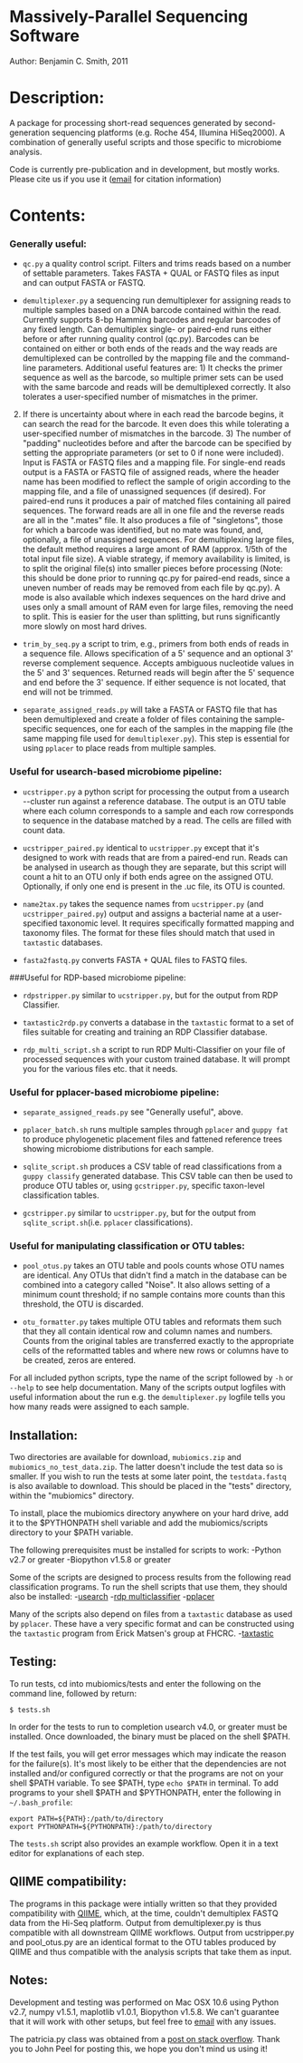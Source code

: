 Massively-Parallel Sequencing Software
======================================

Author: Benjamin C. Smith, 2011

Description:
============

A package for processing short-read sequences generated by
second-generation sequencing platforms (e.g. Roche 454, Illumina HiSeq2000).
A combination of generally useful scripts and those specific to microbiome
analysis.

Code is currently pre-publication and in development, but mostly works. Please cite us if you use it
([email](mailto:benjamin.smith@einstein.yu.edu) for citation information)

Contents:
=========

### Generally useful:

* `qc.py` a quality control script. Filters and trims reads based on a
number of settable parameters. Takes FASTA + QUAL or FASTQ files as input
and can output FASTA or FASTQ.

* `demultiplexer.py` a sequencing run demultiplexer for assigning reads to
multiple samples based on a DNA barcode contained within the read.
Currently supports 8-bp Hamming barcodes and regular barcodes of any fixed
length. Can demultiplex single- or paired-end runs either before or after
running quality control (qc.py). Barcodes can be contained on either or both
ends of the reads and the way reads are demultiplexed can be controlled by 
the mapping file and the command-line parameters. Additional useful features 
are: 1) It checks the primer sequence as well as the barcode, so multiple 
primer sets can be used with the same barcode and reads will be demultiplexed 
correctly. It also tolerates a user-specified number of mismatches in the primer. 
2) If there is uncertainty about where in each read the barcode begins, it can 
search the read for the barcode. It even does this while tolerating a 
user-specified number of mismatches in the barcode. 3) The number of "padding" 
nucleotides before and after the barcode can be specified by setting the 
appropriate parameters (or set to 0 if none were included). 
Input is FASTA or FASTQ files and a mapping file. For single-end reads 
output is a FASTA or FASTQ file of assigned reads, where the header name has 
been modified to reflect the sample of origin according to the mapping file, and
a file of unassigned sequences (if desired). For paired-end runs it produces
a pair of matched files containing all paired sequences. The forward reads are
all in one file and the reverse reads are all in the ".mates" file. It also produces
a file of "singletons", those for which a barcode was identified, but no mate was 
found, and, optionally, a file of unassigned sequences. For demultiplexing large
files, the default method requires a large amont of RAM (approx. 1/5th of the total input file size).
A viable strategy, if memory availability is limited, is to split the original file(s) 
into smaller pieces before processing (Note: this should be done prior to running
qc.py for paired-end reads, since a uneven number of reads may be removed from
each file by qc.py). A mode is also available which indexes sequences on the
hard drive and uses only a small amount of RAM even for large files, removing the 
need to split. This is easier for the user than splitting, but runs significantly
more slowly on most hard drives.

* `trim_by_seq.py` a script to trim, e.g., primers from both ends of
reads in a sequence file. Allows specification of a 5' sequence
and an optional 3' reverse complement sequence. Accepts ambiguous
nucleotide values in the 5' and 3' sequences. Returned reads will begin
after the 5' sequence and end before the 3' sequence. If either sequence
is not located, that end will not be trimmed.

* `separate_assigned_reads.py` will take a FASTA or FASTQ file that has been
demultiplexed and create a folder of files containing the sample-specific sequences,
one for each of the samples in the mapping file (the same mapping file used for `demultiplexer.py`). This step is essential for using `pplacer` to place reads from multiple samples.


### Useful for usearch-based microbiome pipeline:

* `ucstripper.py`  a python script for processing the output from a
usearch --cluster run against a reference database. The output is an OTU
table where each column corresponds to a sample and each row corresponds
to sequence in the database matched by a read. The cells are filled with
count data.

* `ucstripper_paired.py`  identical to `ucstripper.py` except that it's
designed to work with reads that are from a paired-end run. Reads can
be analysed in usearch as though they are separate, but this script will
count a hit to an OTU only if both ends agree on the assigned OTU. Optionally,
if only one end is present in the .uc file, its OTU is counted.

* `name2tax.py` takes the sequence names from `ucstripper.py` 
(and `ucstripper_paired.py`) output and assigns a bacterial name at a
user-specified taxonomic level. It requires specifically formatted mapping and
taxonomy files. The format for these files should match that used in `taxtastic`
databases.

* `fasta2fastq.py` converts FASTA + QUAL files to FASTQ files.


###Useful for RDP-based microbiome pipeline:

* `rdpstripper.py` similar to `ucstripper.py`, but for the output from
RDP Classifier.

* `taxtastic2rdp.py` converts a database in the `taxtastic` format to
a set of files suitable for creating and training an RDP Classifier
database.

* `rdp_multi_script.sh` a script to run RDP Multi-Classifier on your
file of processed sequences with your custom trained database. 
It will prompt you for the various files etc. that it needs.


### Useful for pplacer-based microbiome pipeline:

* `separate_assigned_reads.py` see "Generally useful", above.

* `pplacer_batch.sh` runs multiple samples through `pplacer` and `guppy fat`
to produce phylogenetic placement files and fattened reference trees showing
microbiome distributions for each sample.

* `sqlite_script.sh` produces a CSV table of read classifications from a
`guppy classify` generated database. This CSV table can then be used to produce
OTU tables or, using `gcstripper.py`, specific taxon-level classification
tables.

* `gcstripper.py` similar to `ucstripper.py`, but for the output from 
`sqlite_script.sh`(i.e. `pplacer` classifications).


### Useful for manipulating classification or OTU tables:

* `pool_otus.py` takes an OTU table and pools
counts whose OTU names are identical. Any OTUs that didn't find a match
in the database can be combined into a category called "Noise". It also
allows setting of a minimum count threshold; if no sample contains more
counts than this threshold, the OTU is discarded.

* `otu_formatter.py` takes multiple OTU tables and reformats them such that
they all contain identical row and column names and numbers. Counts from the
original tables are transferred exactly to the appropriate cells of the reformatted
tables and where new rows or columns have to be created, zeros are entered.


For all included python scripts, type the name of the script followed by
`-h` or `--help` to see help documentation. Many of the scripts output logfiles
with useful information about the run e.g. the `demultiplexer.py` logfile tells 
you how many reads were assigned to each sample.

Installation:
-------------

Two directories are available for download, `mubiomics.zip` and `mubiomics_no_test_data.zip`. The latter doesn't include the test data so is smaller. If you wish to run the tests at some later point, the `testdata.fastq` is also available to download. This should be placed in the "tests" directory, within the "mubiomics" directory.

To install, place the mubiomics directory anywhere on your hard drive, add it to the $PYTHONPATH shell variable and add the mubiomics/scripts directory to your $PATH variable.

The following prerequisites must be installed for scripts to work:
-Python v2.7 or greater
-Biopython v1.5.8 or greater

Some of the scripts are designed to process results from the following read
classification programs. To run the shell scripts that use them, they should
also be installed:
-[usearch](http://www.drive5.com/usearch/)
-[rdp multiclassifier](http://rdp.cme.msu.edu/classifier/classifier.jsp)
-[pplacer](http://matsen.fhcrc.org/pplacer/)

Many of the scripts also depend on files from a `taxtastic` database as used by 
`pplacer`. These have a very specific format and can be constructed using the
`taxtastic` program from Erick Matsen's group at FHCRC.
-[taxtastic](http://fhcrc.github.com/taxtastic/)


Testing:
--------

To run tests, cd into mubiomics/tests and enter the following on the command line,
followed by return:

    $ tests.sh
	
In order for the tests to run to completion usearch v4.0, or greater must be installed.
Once downloaded, the binary must be placed on the shell $PATH.

If the test fails, you will get error messages which may indicate the reason for the failure(s).
It's most likely to be either that the dependencies are not installed and/or configured correctly
or that the programs are not on your shell $PATH variable. To see $PATH, type `echo $PATH`
in terminal. To add programs to your shell $PATH and $PYTHONPATH, enter the following
in `~/.bash_profile`:

    export PATH=${PATH}:/path/to/directory
    export PYTHONPATH=${PYTHONPATH}:/path/to/directory

The `tests.sh` script also provides an example workflow. Open it in a text editor for explanations of each step.


QIIME compatibility:
--------------------

The programs in this package were intially written so that they provided compatibility with [QIIME](http://qiime.sourceforge.net/), which, at the time, couldn't demultiplex FASTQ data from the Hi-Seq platform. Output from demultiplexer.py is thus compatible with all downstream QIIME workflows.
Output from ucstripper.py and pool\_otus.py are an identical format to
the OTU tables produced by QIIME and thus compatible with the analysis scripts that take them as input.

Notes:
------

Development and testing was performed on Mac OSX 10.6 using Python v2.7, numpy v1.5.1, maplotlib v1.0.1, Biopython v1.5.8. We can't guarantee that it will work with other setups, but feel free to [email](mailto:benjamin.smith@einstein.yu.edu) with any issues.

The patricia.py class was obtained from a [post on stack overflow](http://stackoverflow.com/questions/2406416/implementing-a-patricia-trie-for-use-as-a-dictionary/2412468#2412468). Thank you to John Peel for posting this, we hope you don't mind us using it!